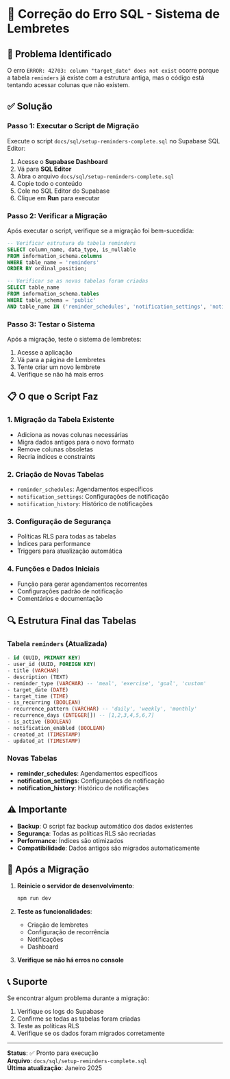 # 🔧 Correção do Erro SQL - Sistema de Lembretes

## 🚨 Problema Identificado

O erro `ERROR: 42703: column "target_date" does not exist` ocorre porque a tabela `reminders` já existe com a estrutura antiga, mas o código está tentando acessar colunas que não existem.

## ✅ Solução

### Passo 1: Executar o Script de Migração

Execute o script `docs/sql/setup-reminders-complete.sql` no Supabase SQL Editor:

1. Acesse o **Supabase Dashboard**
2. Vá para **SQL Editor**
3. Abra o arquivo `docs/sql/setup-reminders-complete.sql`
4. Copie todo o conteúdo
5. Cole no SQL Editor do Supabase
6. Clique em **Run** para executar

### Passo 2: Verificar a Migração

Após executar o script, verifique se a migração foi bem-sucedida:

```sql
-- Verificar estrutura da tabela reminders
SELECT column_name, data_type, is_nullable 
FROM information_schema.columns 
WHERE table_name = 'reminders' 
ORDER BY ordinal_position;

-- Verificar se as novas tabelas foram criadas
SELECT table_name 
FROM information_schema.tables 
WHERE table_schema = 'public' 
AND table_name IN ('reminder_schedules', 'notification_settings', 'notification_history');
```

### Passo 3: Testar o Sistema

Após a migração, teste o sistema de lembretes:

1. Acesse a aplicação
2. Vá para a página de Lembretes
3. Tente criar um novo lembrete
4. Verifique se não há mais erros

## 📋 O que o Script Faz

### 1. **Migração da Tabela Existente**
- Adiciona as novas colunas necessárias
- Migra dados antigos para o novo formato
- Remove colunas obsoletas
- Recria índices e constraints

### 2. **Criação de Novas Tabelas**
- `reminder_schedules`: Agendamentos específicos
- `notification_settings`: Configurações de notificação
- `notification_history`: Histórico de notificações

### 3. **Configuração de Segurança**
- Políticas RLS para todas as tabelas
- Índices para performance
- Triggers para atualização automática

### 4. **Funções e Dados Iniciais**
- Função para gerar agendamentos recorrentes
- Configurações padrão de notificação
- Comentários e documentação

## 🔍 Estrutura Final das Tabelas

### Tabela `reminders` (Atualizada)
```sql
- id (UUID, PRIMARY KEY)
- user_id (UUID, FOREIGN KEY)
- title (VARCHAR)
- description (TEXT)
- reminder_type (VARCHAR) -- 'meal', 'exercise', 'goal', 'custom'
- target_date (DATE)
- target_time (TIME)
- is_recurring (BOOLEAN)
- recurrence_pattern (VARCHAR) -- 'daily', 'weekly', 'monthly'
- recurrence_days (INTEGER[]) -- [1,2,3,4,5,6,7]
- is_active (BOOLEAN)
- notification_enabled (BOOLEAN)
- created_at (TIMESTAMP)
- updated_at (TIMESTAMP)
```

### Novas Tabelas
- **reminder_schedules**: Agendamentos específicos
- **notification_settings**: Configurações de notificação
- **notification_history**: Histórico de notificações

## ⚠️ Importante

- **Backup**: O script faz backup automático dos dados existentes
- **Segurança**: Todas as políticas RLS são recriadas
- **Performance**: Índices são otimizados
- **Compatibilidade**: Dados antigos são migrados automaticamente

## 🚀 Após a Migração

1. **Reinicie o servidor de desenvolvimento**:
   ```bash
   npm run dev
   ```

2. **Teste as funcionalidades**:
   - Criação de lembretes
   - Configuração de recorrência
   - Notificações
   - Dashboard

3. **Verifique se não há erros no console**

## 📞 Suporte

Se encontrar algum problema durante a migração:

1. Verifique os logs do Supabase
2. Confirme se todas as tabelas foram criadas
3. Teste as políticas RLS
4. Verifique se os dados foram migrados corretamente

---

**Status**: ✅ Pronto para execução  
**Arquivo**: `docs/sql/setup-reminders-complete.sql`  
**Última atualização**: Janeiro 2025 
